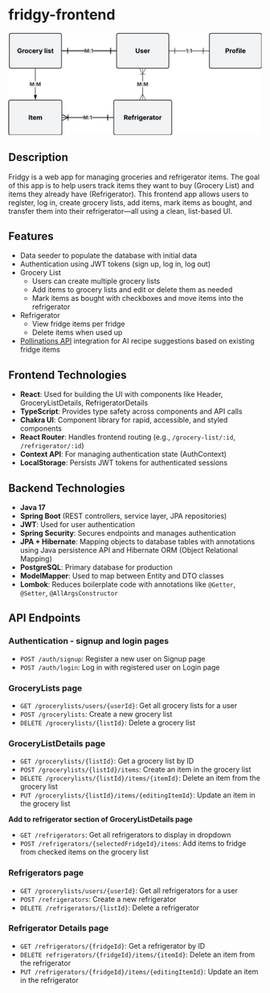 # fridgy-frontend
<img src="./src/assets/Fridgy ERD.png" alt="Fridgy ERD" width="750"/>

## Description
Fridgy is a web app for managing groceries and refrigerator items. The goal of this app is to help users track items they want to buy (Grocery List) and items they already have (Refrigerator). This frontend app allows users to register, log in, create grocery lists, add items, mark items as bought, and transfer them into their refrigerator—all using a clean, list-based UI.

## Features
- Data seeder to populate the database with initial data
- Authentication using JWT tokens (sign up, log in, log out)
- Grocery List
  - Users can create multiple grocery lists
  - Add items to grocery lists and edit or delete them as needed
  - Mark items as bought with checkboxes and move items into the refrigerator
- Refrigerator
  - View fridge items per fridge
  - Delete items when used up
- [Pollinations API](https://pollinations.ai) integration for AI recipe suggestions based on existing fridge items

## Frontend Technologies
- **React**: Used for building the UI with components like Header, GroceryListDetails, RefrigeratorDetails
- **TypeScript**: Provides type safety across components and API calls
- **Chakra UI**: Component library for rapid, accessible, and styled components
- **React Router**: Handles frontend routing (e.g., `/grocery-list/:id`, `/refrigerator/:id`)
- **Context API**: For managing authentication state (AuthContext)
- **LocalStorage**: Persists JWT tokens for authenticated sessions

## Backend Technologies
- **Java 17**
- **Spring Boot** (REST controllers, service layer, JPA repositories)
- **JWT**: Used for user authentication
- **Spring Security**: Secures endpoints and manages authentication
- **JPA + Hibernate**: Mapping objects to database tables with annotations using Java persistence API and Hibernate ORM (Object Relational Mapping)
- **PostgreSQL**: Primary database for production
- **ModelMapper**: Used to map between Entity and DTO classes
- **Lombok**: Reduces boilerplate code with annotations like `@Getter`, `@Setter`, `@AllArgsConstructor`

## API Endpoints

### Authentication - signup and login pages
  - `POST /auth/signup`: Register a new user on Signup page
  - `POST /auth/login`: Log in with registered user on Login page

### GroceryLists page
  - `GET /grocerylists/users/{userId}`: Get all grocery lists for a user
  - `POST /grocerylists`: Create a new grocery list
  - `DELETE /grocerylists/{listId}`: Delete a grocery list

### GroceryListDetails page
- `GET /grocerylists/{listId}`: Get a grocery list by ID
- `POST /grocerylists/{listId}/items`: Create an item in the grocery list
- `DELETE /grocerylists/{listId}/items/{itemId}`: Delete an item from the grocery list
- `PUT /grocerylists/{listId}/items/{editingItemId}`: Update an item in the grocery list

**Add to refrigerator section of GroceryListDetails page**
- `GET /refrigerators`: Get all refrigerators to display in dropdown
- `POST /refrigerators/{selectedFridgeId}/items`: Add items to fridge from checked items on the grocery list

### Refrigerators page
  - `GET /grocerylists/users/{userId}`: Get all refrigerators for a user
  - `POST /refrigerators`: Create a new refrigerator
  - `DELETE /refrigerators/{listId}`: Delete a refrigerator

### Refrigerator Details page
- `GET /refrigerators/{fridgeId}`: Get a refrigerator by ID
- `DELETE refrigerators/{fridgeId}/items/{itemId}`: Delete an item from the refrigerator
- `PUT /refrigerators/{fridgeId}/items/{editingItemId}`: Update an item in the refrigerator





